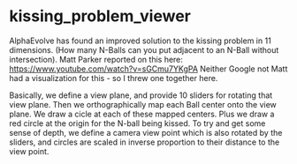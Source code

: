 # kissing_problem_viewer
AlphaEvolve has found an improved solution to the kissing problem in 11 dimensions. (How many N-Balls can you put adjacent to an N-Ball without intersection). Matt Parker reported on this here: https://www.youtube.com/watch?v=sGCmu7YKgPA
Neither Google not Matt had a visualization for this - so I threw one together here.

Basically, we define a view plane, and provide 10 sliders for rotating that view plane. Then we orthographically map each Ball center onto the view plane. We draw a cicle at each of these mapped centers. Plus we draw a red circle at the origin for the N-ball being kissed. To try and get some sense of depth, we define a camera view point which is also rotated by the sliders, and circles are scaled in inverse proportion to their distance to the view point.
